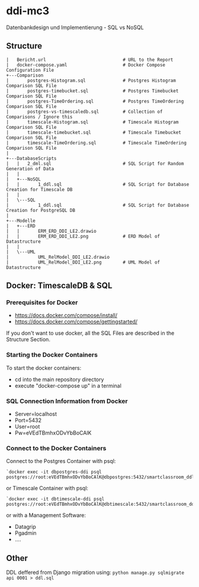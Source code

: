 # ddi-mc3
 Datenbankdesign und Implementierung - SQL vs NoSQL

## Structure
```
|   Bericht.url                             # URL to the Report
|   docker-compose.yaml                     # Docker Compose Configuration File
+---Comparison
|       postgres-Histogram.sql              # Postgres Histogram Comparison SQL File
|       postgres-timebucket.sql             # Postgres Timebucket Comparison SQL File
|       postgres-TimeOrdering.sql           # Postgres TimeOrdering Comparison SQL File
|       postgres-vs-timescaledb.sql         # Collection of Comparisons / Ignore this
|       timescale-Histogram.sql             # Timescale Histogram Comparison SQL File
|       timescale-timebucket.sql            # Timescale Timebucket Comparison SQL File
|       timescale-TimeOrdering.sql          # Timescale TimeOrdering Comparison SQL File
|
+---DatabaseScripts
|   |   2_dml.sql                           # SQL Script for Random Generation of Data
|   |
|   +---NoSQL
|   |       1_ddl.sql                       # SQL Script for Database Creation for Timescale DB
|   |
|   \---SQL
|           1_ddl.sql                       # SQL Script for Database Creation for PostgreSQL DB
|
+---Modelle
|   +---ERD
|   |       ERM_ERD_DDI_LE2.drawio          
|   |       ERM_ERD_DDI_LE2.png             # ERD Model of Datastructure
|   |
|   \---UML
|           UML_RelModel_DDI_LE2.drawio
|           UML_RelModel_DDI_LE2.png        # UML Model of Datastructure
```




## Docker: TimescaleDB & SQL
### Prerequisites for Docker
- https://docs.docker.com/compose/install/
- https://docs.docker.com/compose/gettingstarted/

If you don't want to use docker, all the SQL Files are described in the Structure Section.

### Starting the Docker Containers
To start the docker containers:
- cd into the main repository directory
- execute "docker-compose up" in a terminal

### SQL Connection Information from Docker 
- Server=localhost
- Port=5432
- User=root
- Pw=eVEdTBmhxODvYbBoCAlK

### Connect to the Docker Containers

Connect to the Postgres Container with psql:
```
`docker exec -it dbpostgres-ddi psql postgres://root:eVEdTBmhxODvYbBoCAlK@dbpostgres:5432/smartclassroom_ddl`
```
or Timescale Container with psql:
```
`docker exec -it dbtimescale-ddi psql postgres://root:eVEdTBmhxODvYbBoCAlK@dbtimescale:5432/smartclassroom_ddl`
```
or with a Management Software:
- Datagrip
- Pgadmin
- ....

## Other
DDL deffered from Django migration using:
`python manage.py sqlmigrate api 0001 > ddl.sql`
